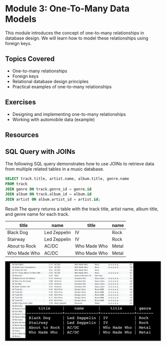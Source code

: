# Module 3: One-To-Many Data Models

This module introduces the concept of one-to-many relationships in database design.  We will learn how to model these relationships using foreign keys.

## Topics Covered

*   One-to-many relationships
*   Foreign keys
*   Relational database design principles
*   Practical examples of one-to-many relationships

## Exercises

*   Designing and implementing one-to-many relationships
*   Working with automobile data (example)

## Resources


## SQL Query with JOINs

The following SQL query demonstrates how to use JOINs to retrieve data from multiple related tables in a music database.

```sql
SELECT track.title, artist.name, album.title, genre.name
FROM track
JOIN genre ON track.genre_id = genre.id
JOIN album ON track.album_id = album.id
JOIN artist ON album.artist_id = artist.id;
```
Result
The query returns a table with the track title, artist name, album title, and genre name for each track.

| title         | name          | title         | name   |
|---------------|---------------|---------------|--------|
| Black Dog     | Led Zeppelin  | IV            | Rock   |
| Stairway      | Led Zeppelin  | IV            | Rock   |
| About to Rock | AC/DC         | Who Made Who  | Metal  |
| Who Made Who  | AC/DC         | Who Made Who  | Metal  |

![Using JOINs Across Tables](assets/img/using_join_accross_tables_example.png "Example of JOINs Across Tables")